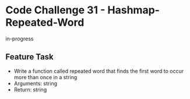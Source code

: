 # Code Challenge 31 - Hashmap-Repeated-Word

in-progress

## Feature Task

- Write a function called repeated word that finds the first word to occur more than once in a string
- Arguments: string
- Return: string


